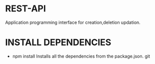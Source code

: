 # REST-API
Application programming interface for creation,deletion updation. 

# INSTALL DEPENDENCIES

* npm install 
Installs all the dependencies from the package.json.
git 